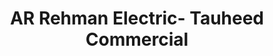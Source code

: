---
title: "AR Rehman Electric- Tauheed Commercial"
url: /karachi/ar-rehman-electric-tauheed-commercial/
shop: electronics
---